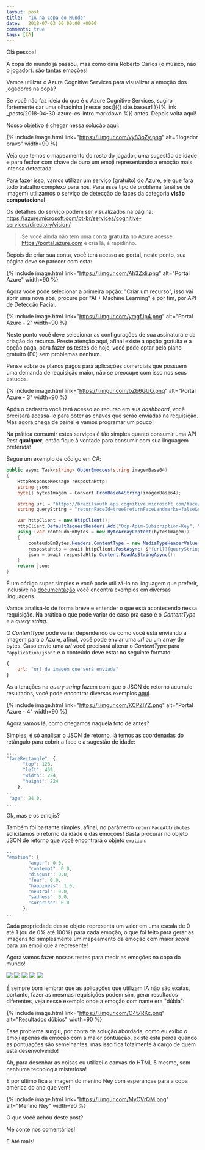 ```yaml
---
layout: post
title:  "IA na Copa do Mundo"
date:   2018-07-03 00:00:00 +0000
comments: true
tags: [IA]
---
```


Olá pessoa!

A copa do mundo já passou, mas como diria Roberto Carlos (o músico, não o jogador): são tantas emoções!

Vamos utilizar o Azure Cognitive Services para visualizar a emoção dos jogadores na copa?
<!--more-->

Se você não faz ideia do que é o Azure Cognitive Services, sugiro fortemente dar uma olhadinha [nesse post]({{ site.baseurl }}{% link _posts/2018-04-30-azure-cs-intro.markdown %}) antes. Depois volta aqui!

Nosso objetivo é chegar nessa solução aqui:

{% include image.html link="https://i.imgur.com/vy83oZy.png" alt="Jogador bravo" width=90 %}

Veja que temos o mapeamento do rosto do jogador, uma sugestão de idade e para fechar com chave de ouro um emoji representando a emoção mais intensa detectada.

Para fazer isso, vamos utilizar um serviço (gratuito) do Azure, ele que fará todo trabalho complexo para nós. Para esse tipo de problema (análise de imagem) utilizamos o serviço de detecção de faces da categoria **visão computacional**. 

Os detalhes do serviço podem ser visualizados na página: https://azure.microsoft.com/pt-br/services/cognitive-services/directory/vision/

> Se você ainda não tem uma conta **gratuita** no Azure acesse: https://portal.azure.com e cria lá, é rapidinho.

Depois de criar sua conta, você terá acesso ao portal, neste ponto, sua página deve se parecer com esta:

{% include image.html link="https://i.imgur.com/Ah3Zxli.png" alt="Portal Azure" width=90 %}

Agora você pode selecionar a primeira opção: "Criar um recurso", isso vai abrir uma nova aba, procure por "AI + Machine Learning" e por fim, por API de Detecção Facial.

{% include image.html link="https://i.imgur.com/ymgfJp4.png" alt="Portal Azure - 2" width=90 %}

Neste ponto você deve selecionar as configurações de sua assinatura e da criação do recurso. Preste atenção aqui, afinal existe a opção gratuita e a opção paga, para fazer os testes de hoje, você pode optar pelo plano gratuito (F0) sem problemas nenhum.

Pense sobre os planos pagos para aplicações comerciais que possuem uma demanda de requisição maior, não se preocupe com isso nos seus estudos.

{% include image.html link="https://i.imgur.com/bZb6GUO.png" alt="Portal Azure - 3" width=90 %}

Após o cadastro você terá acesso ao recurso em sua *dashboard*, você precisará acessá-lo para obter as chaves que serão enviadas na requisição. Mas agora chega de painel e vamos programar um pouco!

Na prática consumir estes serviços é tão simples quanto consumir uma API Rest **qualquer**, então fique à vontade para consumir com sua linguagem preferida!

Segue um exemplo de código em C#:

```csharp
public async Task<string> ObterEmocoes(string imagemBase64)
{
    HttpResponseMessage respostaHttp;
    string json;
    byte[] bytesImagem = Convert.FromBase64String(imagemBase64);

    string url = "https://brazilsouth.api.cognitive.microsoft.com/face/v1.0/detect";
    string queryString = "returnFaceId=true&returnFaceLandmarks=false&returnFaceAttributes=age,emotion";

    var httpClient = new HttpClient();
    httpClient.DefaultRequestHeaders.Add("Ocp-Apim-Subscription-Key", "<Sua chave de API>");
    using (var conteudoEmBytes = new ByteArrayContent(bytesImagem))
    {
        conteudoEmBytes.Headers.ContentType = new MediaTypeHeaderValue("application/octet-stream");
        respostaHttp = await httpClient.PostAsync( $"{url}?{queryString}", conteudoEmBytes);
        json = await respostaHttp.Content.ReadAsStringAsync();
    }
    return json;
}
```
É um código super simples e você pode utilizá-lo na linguagem que preferir, inclusive na [documentação](https://westus.dev.cognitive.microsoft.com/docs/services/563879b61984550e40cbbe8d/operations/563879b61984550f30395236) você encontra exemplos em diversas linguagens.

Vamos analisá-lo de forma breve e entender o que está acontecendo nessa requisição. Na prática o que pode variar de caso pra caso é o *ContentType* e a *query string*.

O *ContentType* pode variar dependendo de como você está enviando a imagem para o Azure, afinal, você pode enviar uma *url* ou um array de bytes. Caso envie uma *url* você precisará alterar o *ContentType* para `"application/json"` e o conteúdo deve estar no seguinte formato:

```javascript
{
    url: "url da imagem que será enviada"
}
```

As alterações na *query string* fazem com que o JSON de retorno acumule resultados, você pode encontrar diversos exemplos [aqui](https://azure.microsoft.com/pt-br/services/cognitive-services/face/).

{% include image.html link="https://i.imgur.com/KCPZlYZ.png" alt="Portal Azure - 4" width=90 %}

Agora vamos lá, como chegamos naquela foto de antes?

Simples, é só analisar o JSON de retorno, lá temos as coordenadas do retângulo para cobrir a face e a sugestão de idade:

```javascript
...,
"faceRectangle": {
      "top": 128,
      "left": 459,
      "width": 224,
      "height": 224
    },
...
 "age": 24.0,
....
```

Ok, mas e os emojis?

Também foi bastante simples, afinal, no parâmetro `returnFaceAttributes` solicitamos o retorno da idade e das emoções! Basta procurar no objeto JSON de retorno que você encontrará o objeto `emotion`:

```javascript
...
"emotion": {
        "anger": 0.0,
        "contempt": 0.0,
        "disgust": 0.0,
        "fear": 0.0,
        "happiness": 1.0,
        "neutral": 0.0,
        "sadness": 0.0,
        "surprise": 0.0
      },
...
```

Cada propriedade desse objeto representa um valor em uma escala de 0 até 1 (ou de 0% até 100%) para cada emoção, o que foi feito para gerar as imagens foi simplesmente um mapeamento da emoção com maior *score* para um emoji que a represente!

Agora vamos fazer nossos testes para medir as emoções na copa do mundo!

<div class="row">
<div class="col s12">
 <div class="carousel">
    <a class="carousel-item">
        <img src="https://imgur.com/Zk499oe.png">
    </a>
    <a class="carousel-item">
        <img src="https://imgur.com/GKNb59z.png">
    </a>
    <a class="carousel-item">
        <img src="https://imgur.com/O2HEwaD.png">
    </a>
    <a class="carousel-item">
        <img src="https://imgur.com/5BDO9ey.png">
    </a>
    <a class="carousel-item">
        <img src="https://imgur.com/0TbgQsc.png">
    </a>
  </div>
  </div> 
</div>

É sempre bom lembrar que as aplicações que utilizam IA não são exatas, portanto, fazer as mesmas requisições podem sim, gerar resultados diferentes, veja nesse exemplo onde a emoção dominante era "dúbia":

{% include image.html link="https://i.imgur.com/O4t7RKc.png" alt="Resultados dúbios" width=90 %}

Esse problema surgiu, por conta da solução abordada, como eu exibo o emoji apenas da emoção com a maior pontuação, existe esta perda quando as pontuações são semelhantes, mas isso fica totalmente à cargo de quem está desenvolvendo!

Ah, para desenhar as coisas eu utilizei o canvas do HTML 5 mesmo, sem nenhuma tecnologia misteriosa!

E por último fica a imagem do menino Ney com esperanças para a copa américa do ano que vem!

{% include image.html link="https://i.imgur.com/MyCVrQM.png" alt="Menino Ney" width=90 %}

O que você achou deste post?

Me conte nos comentários!

E Até mais!